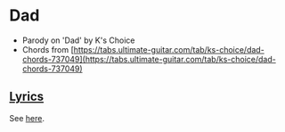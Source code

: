 # Dad

 * Parody on 'Dad' by K's Choice
 * Chords from [https://tabs.ultimate-guitar.com/tab/ks-choice/dad-chords-737049](https://tabs.ultimate-guitar.com/tab/ks-choice/dad-chords-737049)

## [Lyrics](xx_dad.txt)

See [here](xx_dad.txt).
